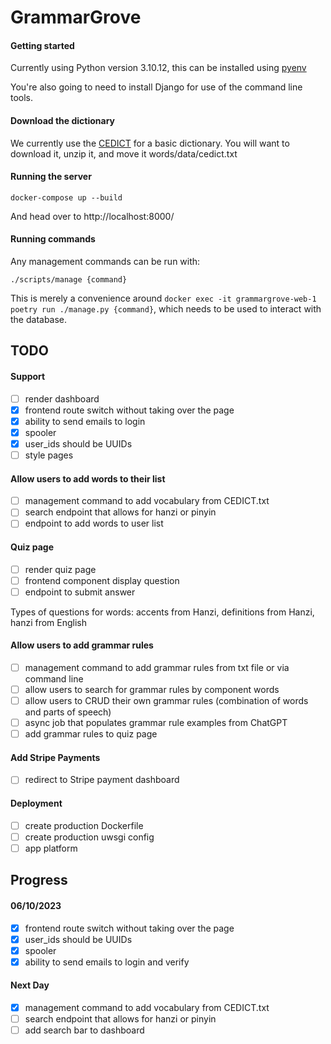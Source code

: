 # GrammarGrove

#### Getting started

Currently using Python version 3.10.12, this can be installed using [pyenv](https://github.com/pyenv/pyenv)

You're also going to need to install Django for use of the command line tools.

#### Download the dictionary

We currently use the [CEDICT](https://www.mdbg.net/chinese/dictionary?page=cedict) for a basic dictionary. You will want to download it, unzip it, and move it words/data/cedict.txt

#### Running the server

```
docker-compose up --build
```

And head over to http://localhost:8000/

#### Running commands

Any management commands can be run with:

```
./scripts/manage {command}
```

This is merely a convenience around `docker exec -it grammargrove-web-1 poetry run ./manage.py {command}`, which needs to be used to interact with the database.

## TODO

#### Support

- [ ] render dashboard
- [X] frontend route switch without taking over the page
- [X] ability to send emails to login
- [X] spooler
- [X] user_ids should be UUIDs
- [ ] style pages

#### Allow users to add words to their list

- [ ] management command to add vocabulary from CEDICT.txt
- [ ] search endpoint that allows for hanzi or pinyin
- [ ] endpoint to add words to user list

#### Quiz page

- [ ] render quiz page
- [ ] frontend component display question
- [ ] endpoint to submit answer

Types of questions for words: accents from Hanzi, definitions from Hanzi, hanzi from English

#### Allow users to add grammar rules

- [ ] management command to add grammar rules from txt file or via command line
- [ ] allow users to search for grammar rules by component words
- [ ] allow users to CRUD their own grammar rules (combination of words and parts of speech)
- [ ] async job that populates grammar rule examples from ChatGPT
- [ ] add grammar rules to quiz page

#### Add Stripe Payments

- [ ] redirect to Stripe payment dashboard

#### Deployment

- [ ] create production Dockerfile
- [ ] create production uwsgi config
- [ ] app platform

## Progress

#### 06/10/2023

- [X] frontend route switch without taking over the page
- [X] user_ids should be UUIDs
- [X] spooler
- [X] ability to send emails to login and verify

#### Next Day

- [X] management command to add vocabulary from CEDICT.txt
- [ ] search endpoint that allows for hanzi or pinyin
- [ ] add search bar to dashboard
